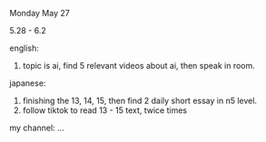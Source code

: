 Monday May 27

5.28 - 6.2

english:

1. topic is ai, find 5 relevant videos about ai, then speak in room.

japanese:

1. finishing the 13, 14, 15, then find 2 daily short essay in n5 level.
2. follow tiktok to read 13 - 15 text, twice times

my channel:
...
